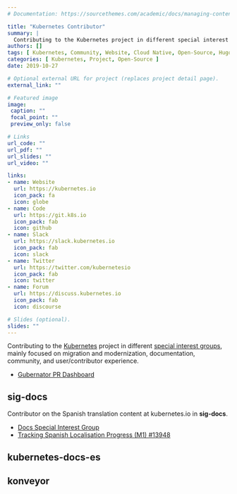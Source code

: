 ```yaml
---
# Documentation: https://sourcethemes.com/academic/docs/managing-content/

title: "Kubernetes Contributor"
summary: |
  Contributing to the Kubernetes project in different special interest groups, mainly focused on migration and modernization, documentation translation, community engagement, and user/contributor experience.
authors: []
tags: [ Kubernetes, Community, Website, Cloud Native, Open-Source, Hugo]
categories: [ Kubernetes, Project, Open-Source ]
date: 2019-10-27

# Optional external URL for project (replaces project detail page).
external_link: ""

# Featured image
image:
 caption: ""
 focal_point: ""
 preview_only: false

# Links
url_code: ""
url_pdf: ""
url_slides: ""
url_video: ""

links:
- name: Website
  url: https://kubernetes.io
  icon_pack: fa
  icon: globe
- name: Code
  url: https://git.k8s.io
  icon_pack: fab
  icon: github
- name: Slack
  url: https://slack.kubernetes.io
  icon_pack: fab
  icon: slack
- name: Twitter
  url: https://twitter.com/kubernetesio
  icon_pack: fab
  icon: twitter
- name: Forum
  url: https://discuss.kubernetes.io
  icon_pack: fab
  icon: discourse

# Slides (optional).
slides: ""
---
```


Contributing to the [Kubernetes](https://kubernetes.io) project in different [special interest groups](https://git.k8s.io/community/),
mainly focused on migration and modernization, documentation, community, and user/contributor experience.

- [Gubernator PR Dashboard](https://gubernator.k8s.io/pr/luiscachog)

## sig-docs

Contributor on the Spanish translation content at kubernetes.io in **sig-docs**.

- [Docs Special Interest Group](https://github.com/kubernetes/community/tree/master/sig-docs)
- [Tracking Spanish Localisation Progress (M1) #13948](https://github.com/kubernetes/website/issues/13948)

## kubernetes-docs-es

## konveyor
